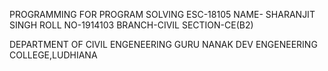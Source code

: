 PROGRAMMING FOR PROGRAM SOLVING ESC-18105
NAME- SHARANJIT SINGH
ROLL NO-1914103
BRANCH-CIVIL
SECTION-CE(B2)

DEPARTMENT OF CIVIL ENGENEERING
GURU NANAK DEV ENGENEERING COLLEGE,LUDHIANA
